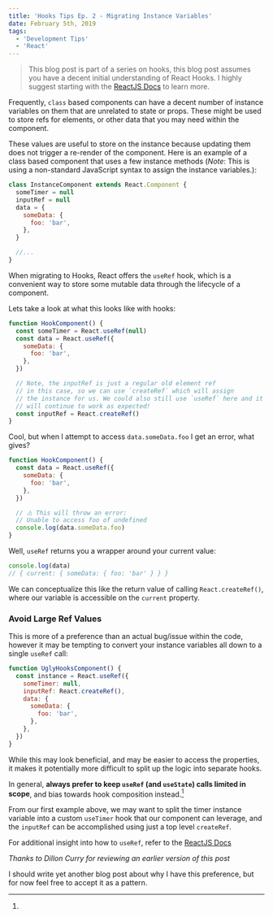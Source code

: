 ```yaml
---
title: 'Hooks Tips Ep. 2 - Migrating Instance Variables'
date: February 5th, 2019
tags:
  - 'Development Tips'
  - 'React'
---
```


> This blog post is part of a series on hooks, this blog post assumes you have a
> decent initial understanding of React Hooks. I highly suggest starting with
> the [ReactJS Docs](https://reactjs.org/docs/hooks-intro.html) to learn more.

Frequently, `class` based components can have a decent number of instance
variables on them that are unrelated to state or props. These might be used to
store refs for elements, or other data that you may need within the component.

These values are useful to store on the instance because updating them does not
trigger a re-render of the component. Here is an example of a class based
component that uses a few instance methods (_Note_: This is using a non-standard
JavaScript syntax to assign the instance variables.):

```jsx
class InstanceComponent extends React.Component {
  someTimer = null
  inputRef = null
  data = {
    someData: {
      foo: 'bar',
    },
  }

  //...
}
```

When migrating to Hooks, React offers the `useRef` hook, which is a convenient
way to store some mutable data through the lifecycle of a component.

Lets take a look at what this looks like with hooks:

```jsx
function HookComponent() {
  const someTimer = React.useRef(null)
  const data = React.useRef({
    someData: {
      foo: 'bar',
    },
  })

  // Note, the inputRef is just a regular old element ref
  // in this case, so we can use `createRef` which will assign
  // the instance for us. We could also still use `useRef` here and it
  // will continue to work as expected!
  const inputRef = React.createRef()
}
```

Cool, but when I attempt to access `data.someData.foo` I get an error, what
gives?

```jsx
function HookComponent() {
  const data = React.useRef({
    someData: {
      foo: 'bar',
    },
  })

  // ⚠️ This will throw an error:
  // Unable to access foo of undefined
  console.log(data.someData.foo)
}
```

Well, `useRef` returns you a wrapper around your current value:

```jsx
console.log(data)
// { current: { someData: { foo: 'bar' } } }
```

We can conceptualize this like the return value of calling `React.createRef()`,
where our variable is accessible on the `current` property.

### Avoid Large Ref Values

This is more of a preference than an actual bug/issue within the code, however
it may be tempting to convert your instance variables all down to a single
`useRef` call:

```jsx
function UglyHooksComponent() {
  const instance = React.useRef({
    someTimer: null,
    inputRef: React.createRef(),
    data: {
      someData: {
        foo: 'bar',
      },
    },
  })
}
```

While this may look beneficial, and may be easier to access the properties, it
makes it potentially more difficult to split up the logic into separate hooks.

In general, **always prefer to keep `useRef` (and `useState`) calls limited in
scope**, and bias towards hook composition instead.[^1]

From our first example above, we may want to split the timer instance variable
into a custom `useTimer` hook that our component can leverage, and the
`inputRef` can be accomplished using just a top level `createRef`.

For additional insight into how to `useRef`, refer to the
[ReactJS Docs](https://reactjs.org/docs/hooks-faq.html#is-there-something-like-instance-variables)

_Thanks to Dillon Curry for reviewing an earlier version of this post_

[^1]:

I should write yet another blog post about why I have this preference, but for
now feel free to accept it as a pattern.
